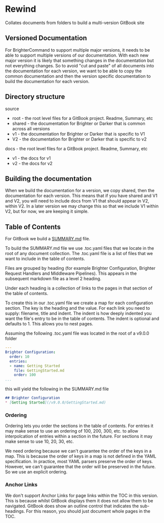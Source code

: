 # Rewind
Collates documents from folders to build a multi-version GitBook site

## Versioned Documentation

For BrighterCommand to support multiple major versions, it needs to be able to support multiple versions of our documentation.
With each new major version it is likely that something changes in the documentation but not everything changes. So to
avoid "cut and paste" of all documents into the documentation for each version, we want to be able to copy the common
documentation and then the version specific documentation to build the documentation for each version.

## Directory structure

source
- root - the root level files for a GitBook project. Readme, Summary, etc
- shared - the documentation for Brighter or Darker that is common across all versions
- v1 - the documentation for Brighter or Darker that is specific to V1
- V2 - the documentation for Brighter or Darker that is specific to v2

docs - the root level files for a GitBook project. Readme, Summary, etc
- v1 - the docs for v1
- v2 - the docs for v2

## Building the documentation

When we build the documentation for a version, we copy shared, then the documentation for each version. This means that 
if you have shared and V1 and V2, you will need to include docs from V1 that should appear in V2, within V2. In a later
version we may change this so that we include V1 within V2, but for now, we are keeping it simple.

## Table of Contents

For GitBook we build a [SUMMARY.md](https://docs.gitbook.com/product-tour/git-sync/content-configuration) file.

To build the SUMMARY.md file we use .toc.yaml files that we locate in the root of any document collection. 
The .toc.yaml file is a list of files that we want to include in the table of contents. 

Files are grouped by heading (for example Brighter Configuration, Brighter Request Handlers and Middleware Pipelines). 
This appears in the subsequent markdown file as a level 2 heading.

Under each heading is a collection of links to the pages in that section of the table of contents.

To create this in our .toc.yaml file we create a map for each configuration section. The key is the heading and the value. 
For each link you need to supply: filename, title and indent. The indent is how deeply indented you want the 
file's entry to be in the table of contents. The indent is optional and defaults to 1. This allows you to nest pages.

Assuming the following .toc.yaml file was located in the root of a v9.0.0 folder

```yaml
---
Brighter Configuration:
  order: 10
  entries:
  - name: Getting Started
    file: GettingStarted.md
    order: 100
...
```

this will yield the following in the SUMMARY.md file

```markdown
## Brighter Configuration
* [Getting Started](/v9.0.0/GettingStarted.md)
```

### Ordering

Ordering lets you order the sections in the table of contents. For entries it may make sense to use an ordering of 100, 
200, 300, etc. to allow interpolcation of entries within a section in the future. For sections it may make sense to use 
10, 20, 30, etc.

We need ordering because we can't guarantee the order of the keys in a map. This is because the order of keys in a map
is not defined in the YAML specification. In practice, most YAML parsers preserve the order of keys. However, we can't
guarantee that the order will be preserved in the future. So we use an explicit ordering.

### Anchor Links

We don't support Anchor Links for page links within the TOC in this version. This is because whilst GitBook displays them 
it does not allow them to be navigated. GitBook does show an outline control that indicates the sub-headings. For this
reason, you should just document whole pages in the TOC.









